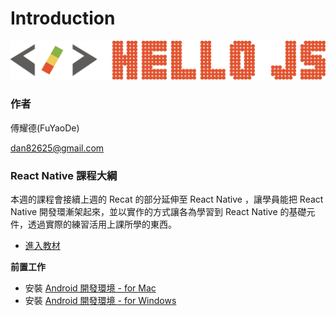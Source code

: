 # Introduction
![](./img/hellojs.png)

### 作者

傅耀德(FuYaoDe)

dan82625@gmail.com

### React Native 課程大綱

本週的課程會接續上週的 Recat 的部分延伸至 React Native ，讓學員能把 React Native 開發環漸架起來，並以實作的方式讓各為學習到 React Native 的基礎元件，透過實際的練習活用上課所學的東西。

- [進入教材](./README)


**前置工作**

* 安裝 [Android 開發環境 - for Mac](http://facebook.github.io/react-native/releases/0.44/docs/getting-started.html#android-development-environment)
* 安裝 [Android 開發環境 - for Windows](http://facebook.github.io/react-native/releases/0.44/docs/getting-started.html#android-development-environment)
